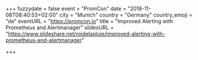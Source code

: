 +++
fuzzydate = false
event = "PromCon"
date = "2018-11-08T08:40:53+02:00"
city = "Munich"
country = "Germany"
country_emoji = "de"
eventURL = "https://promcon.io"
title = "Improved Alerting with Prometheus and Alertmanager"
slidesURL = "https://www.slideshare.net/roidelapluie/improved-alerting-with-prometheus-and-alertmanager"

+++

